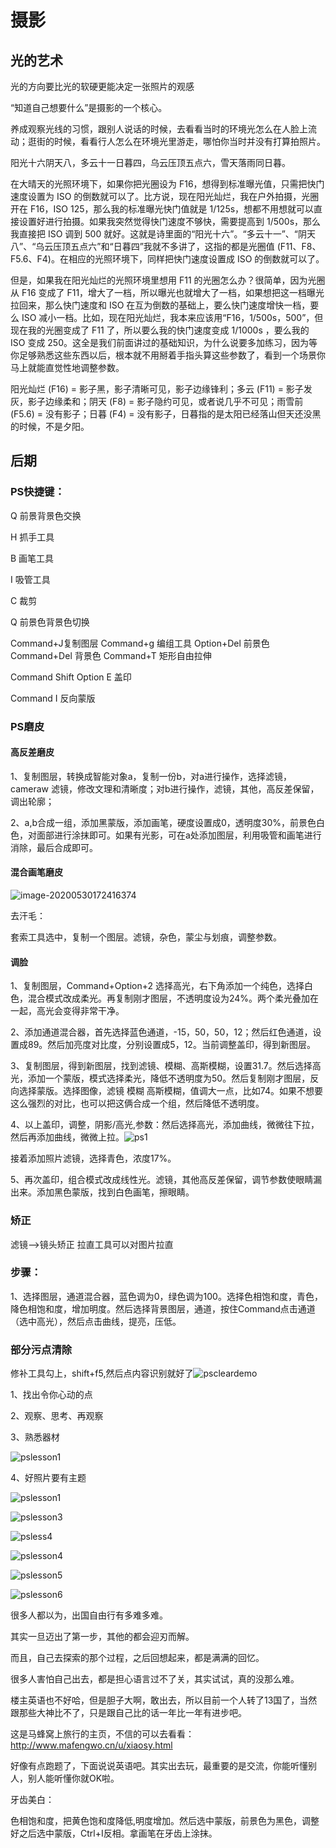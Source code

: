 # 摄影

## 光的艺术

光的方向要比光的软硬更能决定一张照片的观感

“知道自己想要什么”是摄影的一个核心。

养成观察光线的习惯，跟别人说话的时候，去看看当时的环境光怎么在人脸上流动；逛街的时候，看看行人怎么在环境光里游走，哪怕你当时并没有打算拍照片。

阳光十六阴天八，多云十一日暮四，乌云压顶五点六，雪天落雨同日暮。

在大晴天的光照环境下，如果你把光圈设为 F16，想得到标准曝光值，只需把快门速度设置为 ISO 的倒数就可以了。比方说，现在阳光灿烂，我在户外拍摄，光圈开在 F16，ISO 125，那么我的标准曝光快门值就是 1/125s，想都不用想就可以直接设置好进行拍摄。如果我突然觉得快门速度不够快，需要提高到 1/500s，那么我直接把 ISO 调到 500 就好。这就是诗里面的“阳光十六”。“多云十一”、“阴天八”、“乌云压顶五点六”和“日暮四”我就不多讲了，这指的都是光圈值 (F11、F8、F5.6、F4)。在相应的光照环境下，同样把快门速度设置成 ISO 的倒数就可以了。

但是，如果我在阳光灿烂的光照环境里想用 F11 的光圈怎么办？很简单，因为光圈从 F16 变成了 F11，增大了一档，所以曝光也就增大了一档，如果想把这一档曝光拉回来，那么快门速度和 ISO 在互为倒数的基础上，要么快门速度增快一档，要么 ISO 减小一档。比如，现在阳光灿烂，我本来应该用“F16，1/500s，500”，但现在我的光圈变成了 F11 了，所以要么我的快门速度变成 1/1000s ，要么我的 ISO 变成 250。这全是我们前面讲过的基础知识，为什么说要多加练习，因为等你足够熟悉这些东西以后，根本就不用掰着手指头算这些参数了，看到一个场景你马上就能直觉性地调整参数。

阳光灿烂 (F16) = 影子黑，影子清晰可见，影子边缘锋利；多云 (F11) = 影子发灰，影子边缘柔和；阴天 (F8) = 影子隐约可见，或者说几乎不可见；雨雪前 (F5.6) = 没有影子；日暮 (F4) = 没有影子，日暮指的是太阳已经落山但天还没黑的时候，不是夕阳。

## 后期

### PS快捷键：

Q 前景背景色交换

H 抓手工具

B 画笔工具

I 吸管工具

C 裁剪

Q 前景色背景色切换

Command+J复制图层 Command+g 编组工具 Option+Del 前景色 Command+Del  背景色 Command+T 矩形自由拉伸

Command Shift Option E 盖印 

Command I 反向蒙版

### PS磨皮

#### 高反差磨皮

1、复制图层，转换成智能对象a，复制一份b，对a进行操作，选择滤镜，cameraw 滤镜，修改文理和清晰度；对b进行操作，滤镜，其他，高反差保留，调出轮廓；

2、a,b合成一组，添加黑蒙版，添加画笔，硬度设置成0，透明度30%，前景色白色，对面部进行涂抹即可。如果有光影，可在a处添加图层，利用吸管和画笔进行消除，最后合成即可。

#### 混合画笔磨皮

![image-20200530172416374](../images/mopi.png)

去汗毛：

套索工具选中，复制一个图层。滤镜，杂色，蒙尘与划痕，调整参数。

#### 调脸

1、复制图层，Command+Option+2 选择高光，右下角添加一个纯色，选择白色，混合模式改成柔光。再复制刚才图层，不透明度设为24%。两个柔光叠加在一起，高光会变得非常干净。

2、添加通道混合器，首先选择蓝色通道，-15，50，50，12；然后红色通道，设置成89。然后加亮度对比度，分别设置成5，12。当前调整盖印，得到新图层。

3、复制图层，得到新图层，找到滤镜、模糊、高斯模糊，设置31.7。然后选择高光，添加一个蒙版，模式选择柔光，降低不透明度为50。然后复制刚才图层，反向选择蒙版。选择图像，滤镜 模糊 高斯模糊，值调大一点，比如74。如果不想要这么强烈的对比，也可以把这俩合成一个组，然后降低不透明度。

4、以上盖印，调整，阴影/高光,参数：然后选择高光，添加曲线，微微往下拉，然后再添加曲线，微微上拉。![ps1](../images/ps1.png)

接着添加照片滤镜，选择青色，浓度17%。

5、再次盖印，组合模式改成线性光。滤镜，其他高反差保留，调节参数使眼睛漏出来。添加黑色蒙版，找到白色画笔，擦眼睛。

### 矫正

滤镜-->镜头矫正  拉直工具可以对图片拉直

### 步骤：

1、选择图层，通道混合器，蓝色调为0，绿色调为100。选择色相饱和度，青色，降色相饱和度，增加明度。然后选择背景图层，通道，按住Command点击通道（选中高光），然后点击曲线，提亮，压低。











### 部分污点清除

修补工具勾上，shift+f5,然后点内容识别就好了![pscleardemo](../images/pscleardemo.png)



1、找出令你心动的点

2、观察、思考、再观察

3、熟悉器材

![pslesson1](../images/pslesson1.png)

4、好照片要有主题

![pslesson1](../images/pslesson2.png)

![pslesson3](../images/pslesson3.png)

![psless4](../images/psless3.png)

![pslesson4](../images/pslesson4.png)

![pslesson5](../images/pslesson5.png)

![pslesson6](../images/pslesson6.png)



很多人都以为，出国自由行有多难多难。

其实一旦迈出了第一步，其他的都会迎刃而解。

而且，自己去探索的那个过程，之后回想起来，都是满满的回忆。

很多人害怕自己出去，都是担心语言过不了关，其实试试，真的没那么难。

楼主英语也不好哈，但是胆子大啊，敢出去，所以目前一个人转了13国了，当然跟那些大神比不了，只是跟自己比的话一年比一年有进步吧。

这是马蜂窝上旅行的主页，不信的可以去看看：http://www.mafengwo.cn/u/xiaosy.html 

好像有点跑题了，下面说说英语吧。其实出去玩，最重要的是交流，你能听懂别人，别人能听懂你就OK啦。

牙齿美白：

色相饱和度，把黄色饱和度降低,明度增加。然后选中蒙版，前景色为黑色，调整好之后选中蒙版，Ctrl+I反相。拿画笔在牙齿上涂抹。